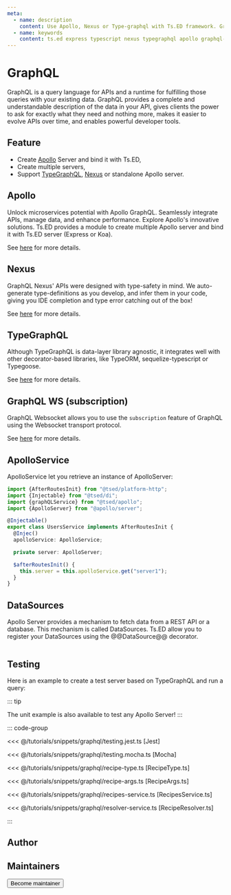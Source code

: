 ```yaml
---
meta:
  - name: description
    content: Use Apollo, Nexus or Type-graphql with Ts.ED framework. GraphQL is a query language for APIs and a runtime for fulfilling those queries with your existing data.
  - name: keywords
    content: ts.ed express typescript nexus typegraphql apollo graphql-ws node.js javascript decorators
---
```


# GraphQL

<Banner src="/graphql.svg" height="200" />

GraphQL is a query language for APIs and a runtime for fulfilling those queries with your existing data. GraphQL
provides a complete and understandable description of the data in your API, gives clients the power to ask for exactly
what they need and nothing more, makes it easier to evolve APIs over time, and enables powerful developer tools.

## Feature

- Create [Apollo](https://www.apollographql.com/docs/apollo-server/api/apollo-server.html) Server and bind it with
  Ts.ED,
- Create multiple servers,
- Support [TypeGraphQL](https://typegraphql.com/), [Nexus](https://nexusjs.org/) or standalone Apollo server.

## Apollo

<Banner src="/apollo-graphql-compact.svg" height="100" />

Unlock microservices potential with Apollo GraphQL. Seamlessly integrate APIs, manage data, and enhance performance. Explore Apollo's innovative solutions.
Ts.ED provides a module to create multiple Apollo server and bind it with Ts.ED server (Express or Koa).

See [here](/tutorials/graphql-apollo.md) for more details.

## Nexus

<Banner src="/graphql-nexus.png" height="100" />

GraphQL Nexus' APIs were designed with type-safety in mind. We auto-generate type-definitions as you develop, and infer them in your code, giving you IDE completion and type error catching out of the box!

See [here](/tutorials/graphql-nexus.md) for more details.

## TypeGraphQL

<Banner src="/typegraphql.png" height="100" />

Although TypeGraphQL is data-layer library agnostic, it integrates well with other decorator-based libraries, like TypeORM, sequelize-typescript or Typegoose.

See [here](/tutorials/graphql-typegraphql.md) for more details.

## GraphQL WS (subscription)

<Banner src="/graphql-ws.png" height="100" />

GraphQL Websocket allows you to use the `subscription` feature of GraphQL using the Websocket transport protocol.

See [here](/tutorials/graphql-ws.md) for more details.

## ApolloService

ApolloService let you retrieve an instance of ApolloServer:

```typescript
import {AfterRoutesInit} from "@tsed/platform-http";
import {Injectable} from "@tsed/di";
import {graphQLService} from "@tsed/apollo";
import {ApolloServer} from "@apollo/server";

@Injectable()
export class UsersService implements AfterRoutesInit {
  @Injec()
  apolloService: ApolloService;

  private server: ApolloServer;

  $afterRoutesInit() {
    this.server = this.apolloService.get("server1");
  }
}
```

## DataSources

Apollo Server provides a mechanism to fetch data from a REST API or a database. This mechanism is called DataSources.
Ts.ED allow you to register your DataSources using the @@DataSource@@ decorator.

```typescript

```

## Testing

Here is an example to create a test server based on TypeGraphQL and run a query:

::: tip

The unit example is also available to test any Apollo Server!
:::

::: code-group

<<< @/tutorials/snippets/graphql/testing.jest.ts [Jest]

<<< @/tutorials/snippets/graphql/testing.mocha.ts [Mocha]

<<< @/tutorials/snippets/graphql/recipe-type.ts [RecipeType.ts]

<<< @/tutorials/snippets/graphql/recipe-args.ts [RecipeArgs.ts]

<<< @/tutorials/snippets/graphql/recipes-service.ts [RecipesService.ts]

<<< @/tutorials/snippets/graphql/resolver-service.ts [RecipeResolver.ts]

:::

## Author

<GithubContributors users="['Romakita']"/>

## Maintainers

<GithubContributors users="['Romakita']"/>

<div class="flex items-center justify-center p-5">
<Button href="/contributing.html" class="rounded-medium">
 Become maintainer
</Button>
</div>
